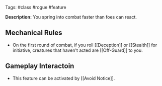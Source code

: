 Tags: #class #rogue  #feature 

**Description:** You spring into combat faster than foes can react.

## Mechanical Rules

- On the first round of combat, if you roll [[Deception]] or [[Stealth]] for initiative, creatures that haven't acted are [[Off-Guard]] to you.

## Gameplay Interactoin

- This feature can be activated by [[Avoid Notice]].
